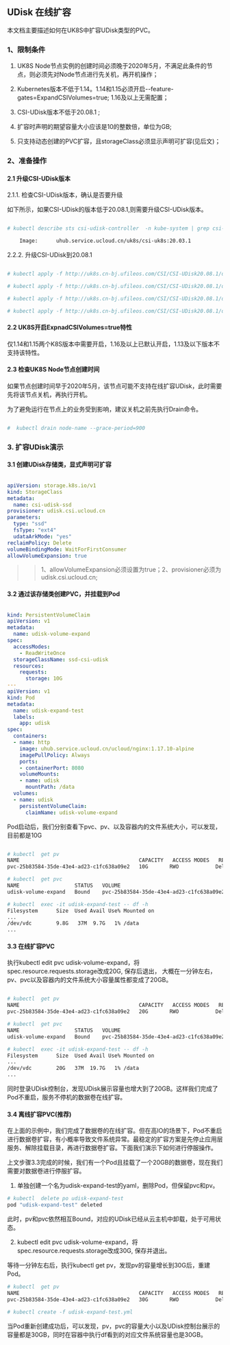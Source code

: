 ## UDisk 在线扩容

本文档主要描述如何在UK8S中扩容UDisk类型的PVC。

### 1、限制条件

1. UK8S Node节点实例的创建时间必须晚于2020年5月，不满足此条件的节点，则必须先对Node节点进行先关机，再开机操作；

2. Kubernetes版本不低于1.14。1.14和1.15必须开启--feature-gates=ExpandCSIVolumes=true; 1.16及以上无需配置；

3. CSI-UDisk版本不低于20.08.1 ;

4. 扩容时声明的期望容量大小应该是10的整数倍，单位为GB;

5. 只支持动态创建的PVC扩容，且storageClass必须显示声明可扩容(见后文)；


### 2、准备操作

#### 2.1 升级CSI-UDisk版本

2.1.1. 检查CSI-UDisk版本，确认是否要升级

如下所示，如果CSI-UDisk的版本低于20.08.1,则需要升级CSI-UDisk版本。

```bash

# kubectl describe sts csi-udisk-controller  -n kube-system | grep csi-uk8s

    Image:      uhub.service.ucloud.cn/uk8s/csi-uk8s:20.03.1

```

2.2.2. 升级CSI-UDisk到20.08.1

```bash

# kubectl apply -f http://uk8s.cn-bj.ufileos.com/CSI/CSI-UDisk20.08.1/deploy_udisk_csi-controller.yml

# kubectl apply -f http://uk8s.cn-bj.ufileos.com/CSI/CSI-UDisk20.08.1/deploy_udisk_csi-node.yml

# kubectl apply -f http://uk8s.cn-bj.ufileos.com/CSI/CSI-UDisk20.08.1/deploy_udisk_rbac-controller.yml

# kubectl apply -f http://uk8s.cn-bj.ufileos.com/CSI/CSI-UDisk20.08.1/deploy_udisk_rbac-node.yml

```

#### 2.2 UK8S开启ExpnadCSIVolumes=true特性

仅1.14和1.15两个K8S版本中需要开启，1.16及以上已默认开启，1.13及以下版本不支持该特性。


#### 2.3 检查UK8S Node节点创建时间

如果节点创建时间早于2020年5月，该节点可能不支持在线扩容UDisk，此时需要先将该节点关机，再执行开机。

为了避免运行在节点上的业务受到影响，建议关机之前先执行Drain命令。

```bash

#  kubectl drain node-name --grace-period=900

```

### 3. 扩容UDisk演示

#### 3.1 创建UDisk存储类，显式声明可扩容

```yaml

apiVersion: storage.k8s.io/v1
kind: StorageClass
metadata:
  name: csi-udisk-ssd
provisioner: udisk.csi.ucloud.cn
parameters:
  type: "ssd" 
  fsType: "ext4" 
  udataArkMode: "yes"  
reclaimPolicy: Delete 
volumeBindingMode: WaitForFirstConsumer
allowVolumeExpansion: true  

```

>> 1、allowVolumeExpansion必须设置为true；2、provisioner必须为 udisk.csi.ucloud.cn;

#### 3.2 通过该存储类创建PVC，并挂载到Pod

```yaml

kind: PersistentVolumeClaim
apiVersion: v1
metadata:
  name: udisk-volume-expand
spec:
  accessModes:
    - ReadWriteOnce
  storageClassName: ssd-csi-udisk
  resources:
    requests:
      storage: 10G
---
apiVersion: v1
kind: Pod
metadata:
  name: udisk-expand-test
  labels:
    app: udisk
spec:
  containers:
  - name: http
    image: uhub.service.ucloud.cn/ucloud/nginx:1.17.10-alpine 
    imagePullPolicy: Always
    ports:
    - containerPort: 8080
    volumeMounts:
    - name: udisk
      mountPath: /data
  volumes:
  - name: udisk
    persistentVolumeClaim:
      claimName: udisk-volume-expand

```

Pod启动后，我们分别查看下pvc、pv、以及容器内的文件系统大小，可以发现，目前都是10G

```bash

# kubectl  get pv
NAME                                       CAPACITY   ACCESS MODES   RECLAIM POLICY   STATUS   CLAIM                         STORAGECLASS    REASON   AGE
pvc-25b83584-35de-43e4-ad23-c1fc638a09e2   10G       RWO            Delete           Bound    default/udisk-volume-expand   ssd-csi-udisk            2m26s

# kubectl  get pvc
NAME                  STATUS   VOLUME                                     CAPACITY   ACCESS MODES   STORAGECLASS    AGE
udisk-volume-expand   Bound    pvc-25b83584-35de-43e4-ad23-c1fc638a09e2   10G       RWO            ssd-csi-udisk   2m30s

# kubectl  exec -it udisk-expand-test -- df -h
Filesystem      Size  Used Avail Use% Mounted on
...
/dev/vdc        9.8G   37M  9.7G   1% /data
...

```

#### 3.3 在线扩容PVC

执行kubectl edit pvc udisk-volume-expand，将spec.resource.requests.storage改成20G, 保存后退出， 大概在一分钟左右，pv、pvc以及容器内的文件系统大小容量属性都变成了20GB。


```bash

# kubectl  get pv
NAME                                       CAPACITY   ACCESS MODES   RECLAIM POLICY   STATUS   CLAIM                         STORAGECLASS    REASON   AGE
pvc-25b83584-35de-43e4-ad23-c1fc638a09e2   20G       RWO            Delete           Bound    default/udisk-volume-expand   ssd-csi-udisk            2m26s

# kubectl  get pvc
NAME                  STATUS   VOLUME                                     CAPACITY   ACCESS MODES   STORAGECLASS    AGE
udisk-volume-expand   Bound    pvc-25b83584-35de-43e4-ad23-c1fc638a09e2   20G       RWO            ssd-csi-udisk   2m30s

# kubectl  exec -it udisk-expand-test -- df -h
Filesystem      Size  Used Avail Use% Mounted on
...
/dev/vdc        20G   37M  19.7G   1% /data
...

```
同时登录UDisk控制台，发现UDisk展示容量也增大到了20GB。这样我们完成了Pod不重启，服务不停机的数据卷在线扩容。

#### 3.4 离线扩容PVC(推荐)

在上面的示例中，我们完成了数据卷的在线扩容。但在高IO的场景下，Pod不重启进行数据卷扩容，有小概率导致文件系统异常。最稳定的扩容方案是先停止应用层服务、解除挂载目录，再进行数据卷扩容。下面我们演示下如何进行停服操作。

上文步骤3.3完成的时候，我们有一个Pod且挂载了一个20GB的数据卷，现在我们需要对数据卷进行停服扩容。

1. 单独创建一个名为udisk-expand-test的yaml，删除Pod，但保留pvc和pv。

```bash
# kubectl  delete po udisk-expand-test
pod "udisk-expand-test" deleted

```
此时，pv和pvc依然相互Bound，对应的UDisk已经从云主机中卸载，处于可用状态。 

2. kubectl edit pvc udisk-volume-expand，将spec.resource.requests.storage改成30G, 保存并退出。

等待一分钟左右后，执行kubectl get pv，发现pv的容量增长到30G后，重建Pod。

```bash
# kubectl  get pv
NAME                                       CAPACITY   ACCESS MODES   RECLAIM POLICY   STATUS   CLAIM                   STORAGECLASS    REASON   AGE
pvc-25b83584-35de-43e4-ad23-c1fc638a09e2   30G       RWO            Delete           Bound    default/udisk-volume-expand   ssd-csi-udisk            20m

# kubectl create -f udisk-expand-test.yml

```

当Pod重新创建成功后，可以发现，pv，pvc的容量大小以及UDisk控制台展示的容量都是30GB，同时在容器中执行df看到的对应文件系统容量也是30GB。



